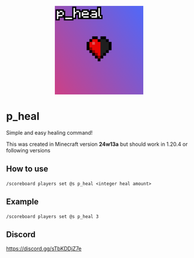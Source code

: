 <p align="center">
  <img width="240" height="240" src="pack.png">
</p>

# p_heal
Simple and easy healing command!

This was created in Minecraft version **24w13a** but should work in 1.20.4 or following versions

## How to use
`/scoreboard players set @s p_heal <integer heal amount>`

## Example
`/scoreboard players set @s p_heal 3`

## Discord
https://discord.gg/sTbKDDjZ7e
